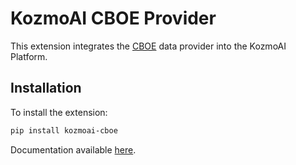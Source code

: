 # KozmoAI CBOE Provider

This extension integrates the [CBOE](https://www.cboe.com/) data provider into the KozmoAI Platform.

## Installation

To install the extension:

```bash
pip install kozmoai-cboe
```

Documentation available [here](https://docs.kozmoai.co/platform/developer_guide/contributing).
